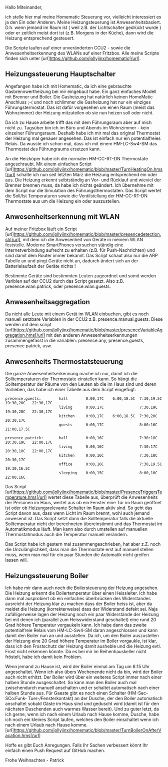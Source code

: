 Hallo Miteinander,

ich stelle hier mal meine Homematic Steuerung vor, vielleicht interessiert es ja den Ein oder Anderen. Meine Heizungsteuerung ist Anwesenheitsbasiert. D.h. wenn jemand im  Raum ist ( weil z.B. der Lichtschalter gedrückt wurde ) oder er zeitlich meist dort ist (z.B. Morgens in der Küche), dann wird die Heizung entsprechend gesteuert. 

Die Scripte laufen auf einer unveränderten CCU2 - sowie die Anwesenheitserkennung des WLANs auf einer Fritzbox. Alle meine Scripte finden sich unter [url]https://github.com/jollyjinx/homematic[/url].


Heizungssteuerung Hauptschalter
-------------------------------

Angefangen habe ich mit Homematic, da ich eine gebrauchte Gasbrennwertheizung bei mir eingebaut habe. Ein ganz einfaches Modell mit Brenner und Boiler. Die Gasheizung hat natürlich keinen HomeMatic Anschluss ;-( und noch schlimmer die Gasheizung hat nur ein einziges Führungstermostat. Das ist dafür vorgesehen um einen Raum (meist das Wohnzimmer) der Heizung mitzuteilen ob sie nun heizen soll oder nicht.

Da ich zu Hause arbeite trifft das mit dem Führungsraum aber auf mich nicht zu. Tagsüber bin ich im Büro und Abends im Wohnzimmer - kein einzelner Führungsraum. Deshalb habe ich mir mal das original Thermostat der Heizung mal  genauer angesehen. Das ist einfach nur ein potentialfreies Relais. Da wusste ich schon mal, dass ich mit einem HM-LC-Sw4-SM das Thermostat des Führungraums ersetzen kann.

An die Heizköper habe ich die normalen HM-CC-RT-DN Thermostate angeschraubt. Mit einem einfachen Script [url]https://github.com/jollyjinx/homematic/blob/master/TurnHeatingOn.hms[/url] schalte ich nun seit letzten März die Heizung entsprechend ein oder aus. Die Heizung erkennt selbtständig an Vor- und Rücklauf und wieviel der Brenner brennen muss, da habe ich nichts geändert. Ich übernehme mit dem Script nur die Simulation des Führungsthermostaten. Das Script wertet  die Soll/Ist Temperaturen sowie die Ventilstellung der HM-CC-RT-DN Thermostate aus um die Heizung ein oder auszustellen.



Anwesenheitserkennung mit WLAN
-------------------------------

Auf meiner Fritzbox läuft ein Script [url]https://github.com/jollyjinx/homematic/blob/master/presencedetection.sh[/url], mit dem ich die Anwesenheit von Geräte in meinem WLAN feststelle. Moderne SmartPhones versuchen ständig eine Internetverbindung aufrecht zu erhalten (z.B. für Push-Nachrichten) und sind damit dem Router immer bekannt. Das Script schaut also nur die ARP Tabelle an und pingt Geräte nicht an, dadurch ändert sich an der Batterielaufzeit der Geräte nichts !

Bestimmte Geräte sind bestimmten Leuten zugeordnet und somit werden Variblen auf der CCU2 durch das Script gesetzt. Also z.B. presence.wlan.patrick, oder presence.wlan.guests.


Anwesenheitsaggregation
-------------------------------

Da nicht alle Leute mit einem Gerät im WLAN einbuchen, gibt es noch manuell setzbare Variablen in der CCU2 z.B. presence.manual.guests. Diese werden mit dem script [url]https://github.com/jollyjinx/homematic/blob/master/presenceVariableAggregation.hms[/url] mit den anderen Anwesenheitserkennungen zusammengefasst in die variablen: presence.any, presence.guests, presence.patrick, usw.


Anwesenheits Thermostatsteuerung
-------------------------------

Die ganze Anwesenheitserkennung mache ich nur, damit ich die Solltemperaturen der Thermostate einstellen kann. So hängt die Solltemperatur der Räume von den Leuten ab die im Haus sind und deren Vorlieben, das habe ich einer Tabelle aus dem Script eingefügt:

	presence.guests:        hall        0:00,17C    6:00,18.5C  7:30,19.5C  19:30,20C   22:30,17C   
							living      0:00,17C                7:30,19C    19:30,20C   22:30,17C   
							kitchen     0:00,17C    6:00,18.5C  7:30,20C    20:30,17C               
							guests      0:00,17C                8:00:16C    21:00,17.5C             
	
	presence.patrick:       hall        0:00,16C                7:30:18C    20:30,19C   22:00,17C   
							living      0:00,16C                7:30:17C    20:30,18C   22:00,17C   
							kitchen     0:00,16C                7:30,18C    20:30,17C               
							office      0:00,16C                7:30,19.5C  19:30,16.5C             
							sleeping    0:00,15C                8:00,10C    22:00,16C               


Das Script [url]https://github.com/jollyjinx/homematic/blob/master/PresenceTriggersTemperature.hms[/url] wertet diese Tabelle aus, überprüft die Anwesenheits der Personen im Haus, wertet aus ob ein Fenster eine Tür im Raum geöffnet ist oder ob Heizungsrelevante Schalter im Raum aktiv sind. So geht das Script davon aus, dass wenn Licht im Raum brennt, wohl auch jemand anwesend ist.
Das Script setzt dann die Solltemperatur falls die aktuelle Solltemperatur nicht der berechneten übereinstimmt und das Thermostat im Automatikmodus läuft. Man kann also durch umstellen auf manuellen Thermostatmodus auch die Temperatur manuell verändern.

Das Script habe ich gestern mal zusammengeschrieben, hat aber z.Z. noch die Unzulänglichkeit, dass man die Thermostate erst auf manuell stellen muss, wenn man mal für ein paar Stunden die Automatik nicht greifen lassen will.


Heizungssteuerung Boiler
-------------------------------

Ich habe mir dann auch noch die Boilersteuerung der Heizung angesehen. Die Heizung erkennt die Boilertemperatur über einen Heissleiter. Ich habe dann mal ausprobiert ob ein einfaches überbrücken des Widerstandes ausreicht der Heizung klar zu machen dass der Boiler heiss ist, aber da meldet die Heizung (korrekterweise) dass der Widerstand defekt sei. 
Naja zufälligerweise lagen der Heizung noch ein paar Widerstände der Heizung bei mit denen ich (parallel zum Heisswiderstand geschaltet) eine rund 20 Grad höhere Temperatur vorgaukeln kann. Ich habe dann das zweite potentialfreie Relais vom HM-LC-Sw4-SM daran angeschlossen und kann damit den Boiler nun an und ausstellen.
Da ich, um den Boiler auszustellen der Heizung eine 20 Grad höhere Temperatur im Boiler vorgaukle, ist klar, dass ich den Frostschutz der Heizung damit ausheble und die Heizung evtl. Frost nicht erkennen könnte. Da es bei mir im Reihenhauskeller nicht fröstelt, habe ich damit kein Problem.


Wenn jemand zu Hause ist, wird der Boiler einmal am Tag um 6:15 Uhr angeschaltet. Wenn ich also übers Wochenende nicht da bin, wird der Boiler auch nicht erhitzt. 
Der Boiler wird über ein weiteres Script immer nach einer halben Stunde ausgeschaltet. So kann man den Boiler auch mal zwischendurch manuell anschalten und er schaltet automatisch nach einer halben Stunde aus. Für Gaeste gibt es noch einen Schalter (HM-Sec-SCo:Funk- Tuer-/Fensterkontakt) an der Dusche, der den Boiler automatisch anschaltet sobald Gäste im Haus sind und geduscht wird (damit ist für den nächsten Duschenden auch warmes Wasser bereit). Und zu guter letzt, da ich gerne, wenn ich nach einem Urlaub nach Hause komme, Dusche, habe ich noch ein kleines Script laufen, welches den Boiler einschaltet wenn ich nach einem Urlaub nach Hause komme. [url]https://github.com/jollyjinx/homematic/blob/master/TurnBoilerOnAfterVacation.hms[/url] 


Hoffe es gibt Euch Anregungen. Falls Ihr Sachen verbessert könnt Ihr einfach einen Push Request auf GitHub machen.

Frohe Weihnachten - Patrick